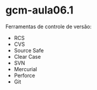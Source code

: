 # gcm-aula06.1

Ferramentas de controle de versão:

* RCS
* CVS
* Source Safe
* Clear Case
* SVN
* Mercurial
* Perforce
* Git
